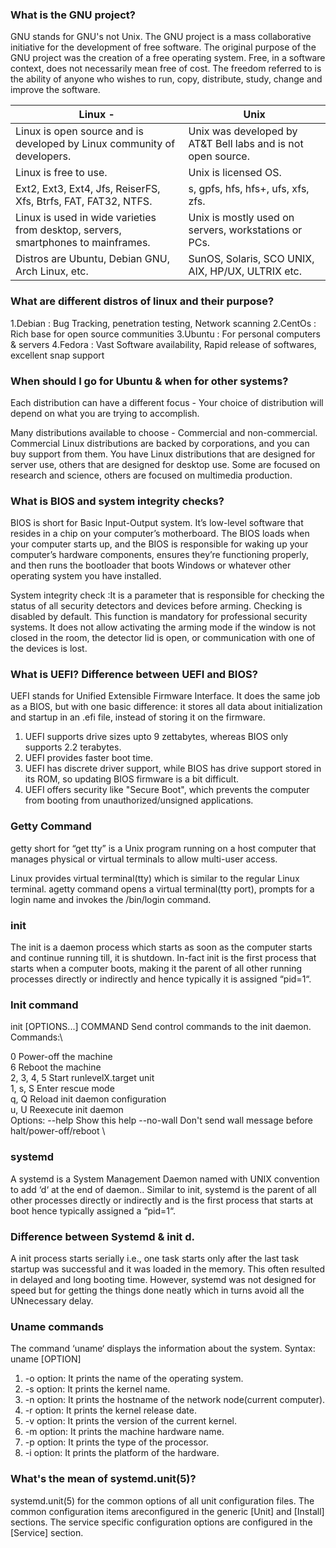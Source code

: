 ### What is the GNU project?
GNU stands for GNU's not Unix. 
The GNU project is a mass collaborative initiative for the development of free software. 
The original purpose of the GNU project was the creation of a free operating system. Free, in a software context, does not necessarily mean free of cost. 
The freedom referred to is the ability of anyone who wishes to run, copy, distribute, study, change and improve the software.

| Linux  - | Unix |
|  - | --------------------------- |
| Linux is open source and is developed by Linux community of developers. |Unix was developed by AT&T Bell labs and is not open source.|
| Linux is free to use. |Unix is licensed OS.|
| Ext2, Ext3, Ext4, Jfs, ReiserFS, Xfs, Btrfs, FAT, FAT32, NTFS. | s, gpfs, hfs, hfs+, ufs, xfs, zfs.|
| Linux is used in wide varieties from desktop, servers, smartphones to mainframes. | Unix is mostly used on servers, workstations or PCs.|
| Distros are Ubuntu, Debian GNU, Arch Linux, etc.| SunOS, Solaris, SCO UNIX, AIX, HP/UX, ULTRIX etc.|

### What are different distros of linux and their purpose?
1.Debian : Bug Tracking, penetration testing, Network scanning
2.CentOs : Rich base for open source communities
3.Ubuntu : For personal computers & servers
4.Fedora : Vast Software availability, Rapid release of softwares, excellent snap support


### When should I go for Ubuntu & when for other systems?


Each distribution can have a different focus - Your choice of distribution will depend on what you are trying to accomplish.

Many distributions available to choose - Commercial and non-commercial. Commercial Linux distributions are backed by corporations, and you can buy support from    them. You have Linux distributions that are designed for server use, others that are designed for desktop use. Some are focused on research and science, others    are focused on multimedia production.
  
### What is BIOS and system integrity checks?
BIOS is short for Basic Input-Output system. It’s low-level software that resides in a chip on your computer’s motherboard. The BIOS loads when your computer starts up, and the BIOS is responsible for waking up your computer’s hardware components, ensures they’re functioning properly, and then runs the bootloader that boots Windows or whatever other operating system you have installed.

 System integrity check :It is a parameter that is responsible for checking the status of all security detectors and devices before arming. Checking is disabled by default.
This function is mandatory for professional security systems. It does not allow activating the arming mode if the window is not closed in the room, the detector lid is open, or communication with one of the devices is lost.


### What is UEFI? Difference between UEFI and BIOS?
UEFI stands for Unified Extensible Firmware Interface. It does the same job as a BIOS, but with one basic difference: it stores all data about initialization and startup in an .efi file, instead of storing it on the firmware.
1. UEFI supports drive sizes upto 9 zettabytes, whereas BIOS only supports 2.2 terabytes.
2. UEFI provides faster boot time.
3. UEFI has discrete driver support, while BIOS has drive support stored in its ROM, so updating BIOS firmware is a bit difficult.
4. UEFI offers security like "Secure Boot", which prevents the computer from booting from unauthorized/unsigned applications.


### Getty Command
getty short for “get tty” is a Unix program running on a host computer that manages physical or virtual terminals to allow multi-user access. 

Linux provides virtual terminal(tty) which is similar to the regular Linux terminal. agetty command opens a virtual terminal(tty port), prompts for a login name and invokes the /bin/login command. 

### init 
The init is a daemon process which starts as soon as the computer starts and continue running till, it is shutdown. In-fact init is the first process that starts when a computer boots, making it the parent of all other running processes directly or indirectly and hence typically it is assigned “pid=1“.
### Init command
init [OPTIONS...] COMMAND
Send control commands to the init daemon.
Commands:\

0 Power-off the machine \
6 Reboot the machine \
2, 3, 4, 5 Start runlevelX.target unit \
1, s, S Enter rescue mode \
q, Q Reload init daemon configuration \
u, U Reexecute init daemon \
Options:
--help Show this help
--no-wall Don't send wall message before halt/power-off/reboot \

### systemd
A systemd is a System Management Daemon named with UNIX convention to add ‘d‘ at the end of daemon.. Similar to init, systemd is the parent of all other processes directly or indirectly and is the first process that starts at boot hence typically assigned a “pid=1“.

### Difference between Systemd & init d.
A init process starts serially i.e., one task starts only after the last task startup was successful and it was loaded in the memory. This often resulted in delayed and long booting time. However, systemd was not designed for speed but for getting the things done neatly which in turns avoid all the UNnecessary delay.

### Uname commands
The command ‘uname‘ displays the information about the system.
Syntax: uname [OPTION]
1. -o option: It prints the name of the operating system.
2. -s option: It prints the kernel name.
3. -n option: It prints the hostname of the network node(current computer).
4. -r option: It prints the kernel release date.
5. -v option: It prints the version of the current kernel.
6. -m option: It prints the machine hardware name.
7. -p option: It prints the type of the processor.
8. -i option: It prints the platform of the hardware.


### What's the  mean of  systemd.unit(5)?
systemd.unit(5) for the common options of all unit configuration files. The common configuration items areconfigured in the generic [Unit] and [Install] sections. The service specific configuration options are configured in the [Service] section.













